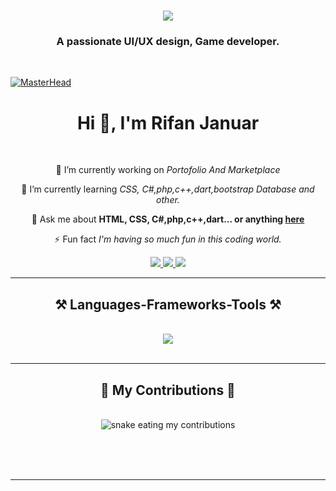 <h1 align="center">
    <img src="https://readme-typing-svg.herokuapp.com/?font=Righteous&size=35&center=true&vCenter=true&width=500&height=70&duration=8000&lines=Hi+WELCOME+TO+GITHUB+ME!+👋;+I'm.+RIFAN+JANUAR!;" />
</h1>

<h3 align="center">A passionate UI/UX design, Game developer.</h3>

<br/>

[![MasterHead](https://www.optimalvirtualemployee.com/wp-content/uploads/2023/01/front-end-development.gif)](https://rishavchanda.io)
<h1 align="center">Hi 👋, I'm Rifan Januar</h1>

<br/>
 <div align="center">

  🔭 I’m currently working on *Portofolio And Marketplace*
 
 🌱 I’m currently learning *CSS, C#,php,c++,dart,bootstrap Database and other.*

💬 Ask me about **HTML, CSS, C#,php,c++,dart... or anything [here](https://github.com/YuzakiOnly)**

⚡ Fun fact *I'm having so much fun in this coding world.*

 </div>
 
<div align="center"> 
  <a href="RZenka115@gmail.com">
    <img src="https://img.shields.io/badge/Gmail-333333?style=for-the-badge&logo=gmail&logoColor=red" />
  </a>
  <a href="#" target="_blank">
    <img src="https://img.shields.io/badge/LinkedIn-0077B5?style=for-the-badge&logo=linkedin&logoColor=white" target="_blank" />
  </a>
  <a href="https://github.com/RZenka115" target="_blank">
     <img src="https://img.shields.io/badge/Portfolio-FF5722?style=for-the-badge&logo=todoist&logoColor=white" target="_blank" /> <!-- sqlite, safari, google-chrome are other good icon options -->
  </a>
</div>

 <hr/>
 
<h2 align="center">⚒️ Languages-Frameworks-Tools ⚒️</h2>
<br/>
<div align="center">
    <img src="https://skillicons.dev/icons?i=bootstrap,cpp,html,css,laravel,dart,flutter,php,vscode" />
</div>

<br/>
<hr/>

<div align="center">
  <h2>🐍 My Contributions 🐍</h2>
  <br>
  <img alt="snake eating my contributions" src="https://raw.githubusercontent.com/RifanJanuar115/RifanJanuar/output/github-contribution-grid-snake.svg" />
  
  <br/><br/><br/>
</div>

<hr/>
